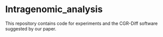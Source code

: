 # Intragenomic_analysis

This repository contains code for experiments and the CGR-Diff software suggested by our paper.


[//]: # (<img src="Images/vgg_network_last.png" alt="hi" class="inline"/>)
